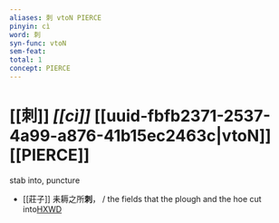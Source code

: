 ```yaml
---
aliases: 刺 vtoN PIERCE
pinyin: cì
word: 刺
syn-func: vtoN
sem-feat: 
total: 1
concept: PIERCE 
---
```

# [[刺]] *[[cì]]*  [[uuid-fbfb2371-2537-4a99-a876-41b15ec2463c|vtoN]] [[PIERCE]]
stab into, puncture
 - [[莊子]] 耒耨之所**刺**，
                     / the fields that the plough and the hoe cut into[HXWD](https://hxwd.org/textview.html?location=KR5c0126_tls_010-2a.11)